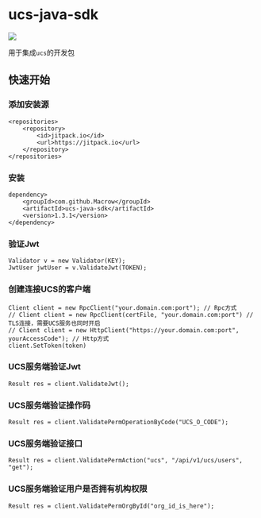 # ucs-java-sdk
[![](https://jitpack.io/v/Macrow/ucs-java-sdk.svg)](https://jitpack.io/#Macrow/ucs-java-sdk)

用于集成```ucs```的开发包

## 快速开始

### 添加安装源
```
<repositories>
    <repository>
        <id>jitpack.io</id>
        <url>https://jitpack.io</url>
    </repository>
</repositories>
```

### 安装
```
dependency>
    <groupId>com.github.Macrow</groupId>
    <artifactId>ucs-java-sdk</artifactId>
    <version>1.3.1</version>
</dependency>
```

### 验证Jwt
```
Validator v = new Validator(KEY);
JwtUser jwtUser = v.ValidateJwt(TOKEN);
```

### 创建连接UCS的客户端
```
Client client = new RpcClient("your.domain.com:port"); // Rpc方式
// Client client = new RpcClient(certFile, "your.domain.com:port") // TLS连接，需要UCS服务也同时开启
// Client client = new HttpClient("https://your.domain.com:port", yourAccessCode"); // Http方式
client.SetToken(token)
```

### UCS服务端验证Jwt
```
Result res = client.ValidateJwt();
```

### UCS服务端验证操作码
```
Result res = client.ValidatePermOperationByCode("UCS_O_CODE");
```

### UCS服务端验证接口
```
Result res = client.ValidatePermAction("ucs", "/api/v1/ucs/users", "get");
```

### UCS服务端验证用户是否拥有机构权限
```
Result res = client.ValidatePermOrgById("org_id_is_here");
```
